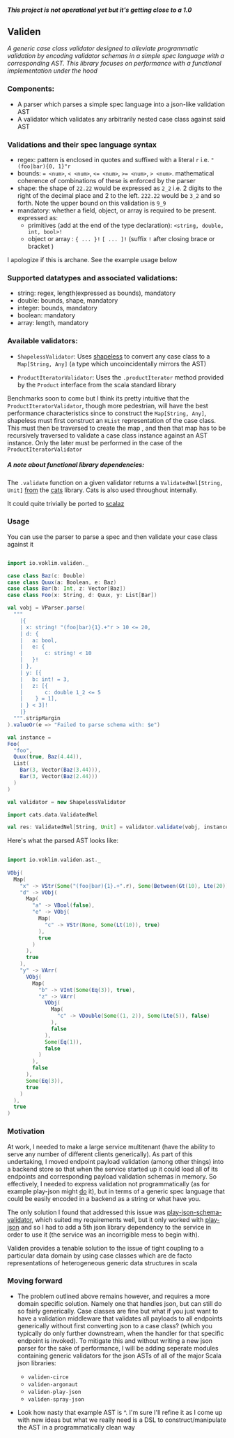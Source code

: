 
##### This project is not operational yet but it's getting close to a 1.0

## Validen

_A generic case class validator designed to alleviate programmatic validation
by encoding validator schemas in a simple spec language with a corresponding AST.
This library focuses on performance with a functional implementation under the hood_

### Components:
* A parser which parses a simple spec language into a json-like validation AST
* A validator which validates any arbitrarily nested case class 
against said AST

### Validations and their spec language syntax
* regex: pattern is enclosed in quotes and suffixed with a literal `r` i.e. `"(foo|bar){0, 1}"r`
* bounds: `= <num>`, `< <num>`, `<= <num>`, `>= <num>`, `> <num>`. mathematical coherence of combinations of these 
 is enforced by the parser
* shape: the shape of `22.22` would be expressed as `2_2` i.e. 2 digits to the right of 
the decimal place and 2 to the left. `222.22` would be `3_2` and so forth. Note the upper 
bound on this validation is `9_9`
* mandatory: whether a field, object, or array is required to be present. expressed as:
  * primitives (add at the end of the type declaration): `<string, double, int, bool>!`
  * object or array : `{ ... }!` `[ ... ]!` (suffix `!` after closing brace or bracket )

I apologize if this is archane. See the example usage below

### Supported datatypes and associated validations:
* string: regex, length(expressed as bounds), mandatory
* double: bounds, shape, mandatory 
* integer: bounds, mandatory
* boolean: mandatory
* array: length, mandatory

### Available validators:

* `ShapelessValidator`: Uses [shapeless](https://github.com/milessabin/shapeless) to convert
any case class to a `Map[String, Any]` (a type which uncoincidentally mirrors the AST)

* `ProductIteratorValidator`: Uses the `.productIterator` method
provided by the `Product` interface from the scala standard library

Benchmarks soon to come but I think its pretty intuitive that the 
`ProductIteratorValidator`, though more pedestrian, will have the best performance characteristics 
since to construct the `Map[String, Any]`, shapeless must first construct an 
`HList` representation of the case class. This must then be traversed to create the map
, and then that map has to be recursively traversed to validate
a case class instance against an AST instance. Only the later must be performed in the case
 of the `ProductIteratorValidator`

##### A note about functional library dependencies:

The `.validate` function on a given validator
returns a `ValidatedNel[String, Unit]` [from](http://typelevel.org/cats/datatypes/validated.html)
the [cats](http://typelevel.org/cats/) library. 
Cats is also used throughout internally. 

It could quite trivially be ported to [scalaz](https://github.com/scalaz/scalaz)

### Usage

You can use the parser to parse a spec and then 
validate your case class against it

```scala

import io.voklim.validen._

case class Baz(c: Double)
case class Quux(a: Boolean, e: Baz)
case class Bar(b: Int, z: Vector[Baz])
case class Foo(x: String, d: Quux, y: List[Bar])

val vobj = VParser.parse(
  """
    |{
    | x: string! "(foo|bar){1}.+"r > 10 <= 20,
    | d: {
    | 	a: bool,
    |  	e: {
    |  		c: string! < 10
    |   }!
    | },
    | y: [{
    |  	b: int! = 3,
    |   z: [{
    | 		c: double 1_2 <= 5 
    |    } = 1],
    | } < 3]!
    |}
  """.stripMargin
).valueOr(e => "Failed to parse schema with: $e")

val instance = 
Foo(
  "foo",
  Quux(true, Baz(4.44)),
  List(
    Bar(3, Vector(Baz(3.44))),
    Bar(3, Vector(Baz(2.44)))
  )
)

val validator = new ShapelessValidator

import cats.data.ValidatedNel

val res: ValidatedNel[String, Unit] = validator.validate(vobj, instance)
```

Here's what the parsed AST looks like: 

```scala
 
import io.voklim.validen.ast._
 
VObj(
  Map(
    "x" -> VStr(Some("(foo|bar){1}.+".r), Some(Between(Gt(10), Lte(20))), true),
    "d" -> VObj(
      Map(
        "a" -> VBool(false),
        "e" -> VObj(
          Map(
            "c" -> VStr(None, Some(Lt(10)), true)
          ),
          true
        )
      ),
      true
    ),
    "y" -> VArr(
      VObj(
        Map(
          "b" -> VInt(Some(Eq(3)), true),
          "z" -> VArr(
            VObj(
              Map(
                "c" -> VDouble(Some((1, 2)), Some(Lte(5)), false)
              ),
              false
            ),
            Some(Eq(1)),
            false
          )
        ),
        false
      ),
      Some(Eq(3)),
      true
    )
  ),
  true
)
```

### Motivation

At work, I needed to make a large service 
multitenant (have the ability to serve any
number of different clients generically). As part 
of this undertaking, I moved endpoint payload validation
(among other things) into a backend store so that
when the service started up it could load
all of its endpoints and corresponding payload
validation schemas in memory. So effectively,
I needed to express validation not programmatically (as for
example play-json might [do](https://www.playframework.com/documentation/2.5.x/ScalaJsonCombinators#Validation-with-Reads) it), but in terms of a generic
spec language that could be easily encoded in a backend
as a string or what have you.

The only solution I found that addressed this issue
was [play-json-schema-validator](https://github.com/eclipsesource/play-json-schema-validator),
which suited my requirements well, but it only worked with
[play-json](https://github.com/playframework/play-json)
and so I had to add a 5th json library dependency
to the service in order to use it (the 
service was an incorrigible mess to begin with).

Validen provides a tenable solution to the issue of
tight coupling to a particular data domain 
by using case classes which are de facto representations
of heterogeneous generic data structures in scala

### Moving forward

- The problem outlined above remains however, and requires 
a more domain specific solution. Namely one that handles json, but can 
still do so fairly generically. Case classes are fine 
but what if you just want to have a validation middleware
that validates all payloads to all endpoints generically
without first converting json to a case class? (which you
typically do only further downstream, when the handler for 
that specific endpoint is invoked). To mitigate this
and without writing a new json parser for the sake of performance,
I will be adding seperate modules containing generic validators 
for the json ASTs of all of the major Scala json libraries:

  * `validen-circe`
  * `validen-argonaut`
  * `validen-play-json`
  * `validen-spray-json`

- Look how nasty that example AST is ^. I'm sure I'll refine it as
 I come up with new ideas but what we really need is a DSL to 
 construct/manipulate the AST in a programmatically clean way
